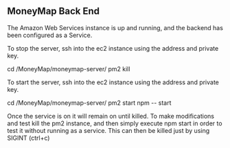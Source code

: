 ## MoneyMap Back End

The Amazon Web Services instance is up and running, and the backend has been configured as a Service. 

To stop the server, ssh into the ec2 instance using the address and private key.

cd /MoneyMap/moneymap-server/
pm2 kill

To start the server, ssh into the ec2 instance using the address and private key.

cd /MoneyMap/moneymap-server/
pm2 start npm -- start

Once the service is on it will remain on until killed. 
To make modifications and test kill the pm2 instance, and then simply execute npm start in order to test it without running as a service.
This can then be killed just by using SIGINT (ctrl+c)